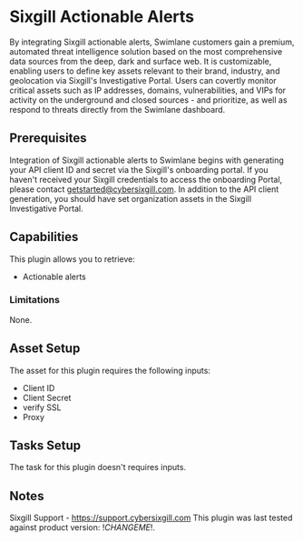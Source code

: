 # Sixgill Actionable Alerts

By integrating Sixgill actionable alerts, Swimlane customers gain a premium, automated threat intelligence solution based on the most comprehensive data sources from the deep, dark and surface web. It is customizable, enabling users to define key assets relevant to their brand, industry, and geolocation via Sixgill's Investigative Portal. 
Users can covertly monitor critical assets such as IP addresses, domains, vulnerabilities, and VIPs for activity on the underground and closed sources - and prioritize, as well as respond to threats directly from the Swimlane dashboard.

## Prerequisites

Integration of Sixgill actionable alerts to Swimlane begins with generating your API client ID and secret via the Sixgill's onboarding portal. If you haven't received your Sixgill credentials to access the onboarding Portal, please contact getstarted@cybersixgill.com.
In addition to the API client generation, you should have set organization assets in the Sixgill Investigative Portal.

## Capabilities

This plugin allows you to retrieve:

* Actionable alerts

### Limitations

None.

## Asset Setup

The asset for this plugin requires the following inputs:

* Client ID
* Client Secret
* verify SSL
* Proxy
 
## Tasks Setup

The task for this plugin doesn't requires inputs.

## Notes

Sixgill Support - https://support.cybersixgill.com
This plugin was last tested against product version: !*CHANGEME*!.

